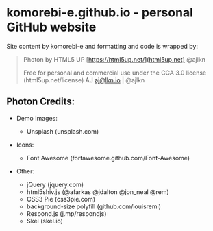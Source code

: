 # komorebi-e.github.io - personal GitHub website

Site content by komorebi-e and formatting and code is wrapped by:

> Photon by HTML5 UP
> [https://html5up.net/](html5up.net) @ajlkn
>
> Free for personal and commercial use under the CCA 3.0 license (html5up.net/license)
> AJ
> aj@lkn.io | @ajlkn

## Photon Credits:

- Demo Images:
  - Unsplash (unsplash.com)

- Icons:
  - Font Awesome (fortawesome.github.com/Font-Awesome)

- Other:
  - jQuery (jquery.com)
  - html5shiv.js (@afarkas @jdalton @jon_neal @rem)
  - CSS3 Pie (css3pie.com)
  - background-size polyfill (github.com/louisremi)
  - Respond.js (j.mp/respondjs)
  - Skel (skel.io)
